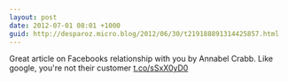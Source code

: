 ```yaml
---
layout: post
date: 2012-07-01 08:01 +1000
guid: http://desparoz.micro.blog/2012/06/30/t219188891314425857.html
---
```

Great article on Facebooks relationship with you by Annabel Crabb. Like google, you're not their customer [t.co/sSxX0yD0](http://t.co/sSxX0yD0)
